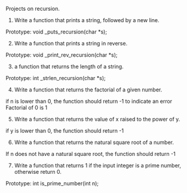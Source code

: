 Projects on recursion.

1. Write a function that prints a string, followed by a new line.

Prototype: void _puts_recursion(char *s);

2. Write a function that prints a string in reverse.

Prototype: void _print_rev_recursion(char *s);

3.  a function that returns the length of a string.

Prototype: int _strlen_recursion(char *s);

4. Write a function that returns the factorial of a given number.

if n is lower than 0, the function should return -1 to indicate an error
Factorial of 0 is 1


5. Write a function that returns the value of x raised to the power of y.

if y is lower than 0, the function should return -1

6. Write a function that returns the natural square root of a number.


If n does not have a natural square root, the function should return -1


7. Write a function that returns 1 if the input integer is a prime number, otherwise return 0.

Prototype: int is_prime_number(int n);